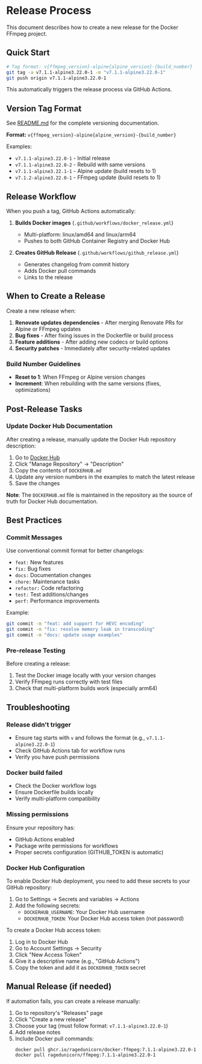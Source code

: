 # Release Process

This document describes how to create a new release for the Docker FFmpeg project.

## Quick Start

```bash
# Tag format: v{ffmpeg_version}-alpine{alpine_version}-{build_number}
git tag -a v7.1.1-alpine3.22.0-1 -m "v7.1.1-alpine3.22.0-1"
git push origin v7.1.1-alpine3.22.0-1
```

This automatically triggers the release process via GitHub Actions.

## Version Tag Format

See [README.md](README.md#versioning) for the complete versioning documentation.

**Format:** `v{ffmpeg_version}-alpine{alpine_version}-{build_number}`

Examples:
- `v7.1.1-alpine3.22.0-1` - Initial release
- `v7.1.1-alpine3.22.0-2` - Rebuild with same versions
- `v7.1.1-alpine3.22.1-1` - Alpine update (build resets to 1)
- `v7.1.2-alpine3.22.0-1` - FFmpeg update (build resets to 1)

## Release Workflow

When you push a tag, GitHub Actions automatically:

1. **Builds Docker images** (`.github/workflows/docker_release.yml`)
   - Multi-platform: linux/amd64 and linux/arm64
   - Pushes to both GitHub Container Registry and Docker Hub

2. **Creates GitHub Release** (`.github/workflows/github_release.yml`)
   - Generates changelog from commit history
   - Adds Docker pull commands
   - Links to the release

## When to Create a Release

Create a new release when:

1. **Renovate updates dependencies** - After merging Renovate PRs for Alpine or FFmpeg updates
2. **Bug fixes** - After fixing issues in the Dockerfile or build process
3. **Feature additions** - After adding new codecs or build options
4. **Security patches** - Immediately after security-related updates

### Build Number Guidelines

- **Reset to 1**: When FFmpeg or Alpine version changes
- **Increment**: When rebuilding with the same versions (fixes, optimizations)

## Post-Release Tasks

### Update Docker Hub Documentation

After creating a release, manually update the Docker Hub repository description:

1. Go to [Docker Hub](https://hub.docker.com/r/ragedunicorn/ffmpeg)
2. Click "Manage Repository" → "Description"
3. Copy the contents of `DOCKERHUB.md`
4. Update any version numbers in the examples to match the latest release
5. Save the changes

**Note**: The `DOCKERHUB.md` file is maintained in the repository as the source of truth for Docker Hub documentation.

## Best Practices

### Commit Messages

Use conventional commit format for better changelogs:

- `feat:` New features
- `fix:` Bug fixes
- `docs:` Documentation changes
- `chore:` Maintenance tasks
- `refactor:` Code refactoring
- `test:` Test additions/changes
- `perf:` Performance improvements

Example:
```bash
git commit -m "feat: add support for HEVC encoding"
git commit -m "fix: resolve memory leak in transcoding"
git commit -m "docs: update usage examples"
```

### Pre-release Testing

Before creating a release:

1. Test the Docker image locally with your version changes
2. Verify FFmpeg runs correctly with test files
3. Check that multi-platform builds work (especially arm64)

## Troubleshooting

### Release didn't trigger

- Ensure tag starts with `v` and follows the format (e.g., `v7.1.1-alpine3.22.0-1`)
- Check GitHub Actions tab for workflow runs
- Verify you have push permissions

### Docker build failed

- Check the Docker workflow logs
- Ensure Dockerfile builds locally
- Verify multi-platform compatibility

### Missing permissions

Ensure your repository has:
- GitHub Actions enabled
- Package write permissions for workflows
- Proper secrets configuration (GITHUB_TOKEN is automatic)

### Docker Hub Configuration

To enable Docker Hub deployment, you need to add these secrets to your GitHub repository:

1. Go to Settings → Secrets and variables → Actions
2. Add the following secrets:
   - `DOCKERHUB_USERNAME`: Your Docker Hub username
   - `DOCKERHUB_TOKEN`: Your Docker Hub access token (not password)

To create a Docker Hub access token:
1. Log in to Docker Hub
2. Go to Account Settings → Security
3. Click "New Access Token"
4. Give it a descriptive name (e.g., "GitHub Actions")
5. Copy the token and add it as `DOCKERHUB_TOKEN` secret

## Manual Release (if needed)

If automation fails, you can create a release manually:

1. Go to repository's "Releases" page
2. Click "Create a new release"
3. Choose your tag (must follow format: `v7.1.1-alpine3.22.0-1`)
4. Add release notes
5. Include Docker pull commands:
   ```
   docker pull ghcr.io/ragedunicorn/docker-ffmpeg:7.1.1-alpine3.22.0-1
   docker pull ragedunicorn/ffmpeg:7.1.1-alpine3.22.0-1
   ```
